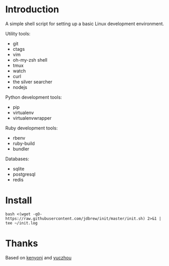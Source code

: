 # Introduction
A simple shell script for setting up a basic Linux development environment.

Utility tools:
* git
* ctags
* vim
* oh-my-zsh shell
* tmux
* watch
* curl
* the silver searcher
* nodejs

Python development tools:
* pip
* virtualenv
* virtualenvwrapper

Ruby development tools:
* rbenv
* ruby-build
* bundler

Databases:
* sqlite
* postgresql
* redis

# Install
`bash <(wget -qO- https://raw.githubusercontent.com/jdbrew/init/master/init.sh)
2>&1 | tee ~/init.log`

# Thanks
Based on [kenyonj](https://github.com/kenyonj/init) and [yuczhou](https://github.com/yuczhou/init)
